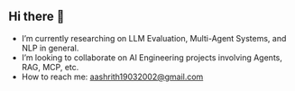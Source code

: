## Hi there 👋

- I’m currently researching on LLM Evaluation, Multi-Agent Systems, and NLP in general.
- I’m looking to collaborate on AI Engineering projects involving Agents, RAG, MCP, etc.
- How to reach me: aashrith19032002@gmail.com

